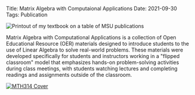 Title: Matrix Algebra with Computaional Applications
Date: 2021-09-30
Tags: Publication


![Printout of my textbook on a table of MSU publications](//colbrydi.github.io/images/MTH314.jpg) 


Matrix Algebra with Computational Applications is a collection of Open Educational Resource (OER) materials designed to introduce students to the use of Linear Algebra to solve real-world problems. These materials were developed specifically for students and instructors working in a "flipped classroom" model that emphasizes hands-on problem-solving activities during class meetings, with students watching lectures and completing readings and assignments outside of the classroom. 

[![MTH314 Cover](https://openbooks.lib.msu.edu/app/uploads/sites/18/2021/03/9781626101074_Cover-350x525.jpg)](https://openbooks.lib.msu.edu/cmse314/) 